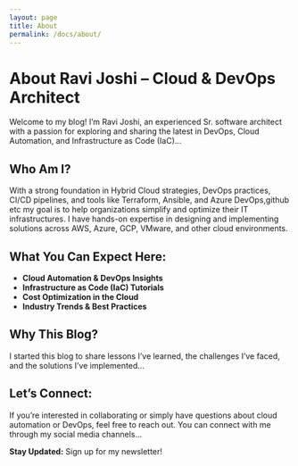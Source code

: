 ```yaml
---
layout: page
title: About
permalink: /docs/about/
---
```


# About Ravi Joshi – Cloud & DevOps Architect

Welcome to my blog! I’m Ravi Joshi, an experienced Sr. software architect with a passion for exploring and sharing the latest in DevOps, Cloud Automation, and Infrastructure as Code (IaC)...

## Who Am I?

With a strong foundation in Hybrid Cloud strategies, DevOps practices, CI/CD pipelines, and tools like Terraform, Ansible, and Azure DevOps,github etc my goal is to help organizations simplify and optimize their IT infrastructures. I have hands-on expertise in designing and implementing solutions across AWS, Azure, GCP, VMware, and other cloud environments.

## What You Can Expect Here:
- **Cloud Automation & DevOps Insights**
- **Infrastructure as Code (IaC) Tutorials**
- **Cost Optimization in the Cloud**
- **Industry Trends & Best Practices**

## Why This Blog?
I started this blog to share lessons I’ve learned, the challenges I’ve faced, and the solutions I’ve implemented...

## Let’s Connect:
If you’re interested in collaborating or simply have questions about cloud automation or DevOps, feel free to reach out. You can connect with me through my social media channels...

**Stay Updated:** Sign up for my newsletter!
